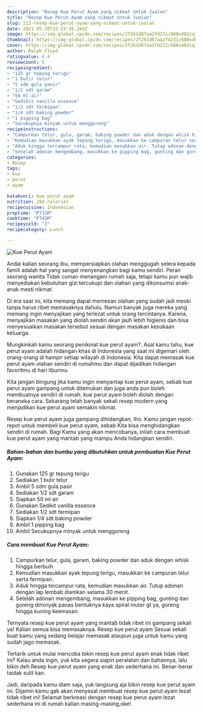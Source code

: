 ```yaml
---
description: "Resep Kue Perut Ayam yang nikmat Untuk Jualan"
title: "Resep Kue Perut Ayam yang nikmat Untuk Jualan"
slug: 212-resep-kue-perut-ayam-yang-nikmat-untuk-jualan
date: 2021-05-20T15:23:45.244Z
image: https://img-global.cpcdn.com/recipes/2f261d87aa2fd231/680x482cq70/kue-perut-ayam-foto-resep-utama.jpg
thumbnail: https://img-global.cpcdn.com/recipes/2f261d87aa2fd231/680x482cq70/kue-perut-ayam-foto-resep-utama.jpg
cover: https://img-global.cpcdn.com/recipes/2f261d87aa2fd231/680x482cq70/kue-perut-ayam-foto-resep-utama.jpg
author: Ralph Floyd
ratingvalue: 4.4
reviewcount: 5
recipeingredient:
- "125 gr tepung terigu"
- "1 butir telur"
- "5 sdm gula pasir"
- "1/2 sdt garam"
- "50 ml air"
- "Sedikit vanilla essence"
- "1/2 sdt fermipan"
- "1/4 sdt baking powder"
- "1 pipping bag"
- "Secukupnya minyak untuk menggoreng"
recipeinstructions:
- "Campurkan telur, gula, garam, baking powder dan aduk dengan whisk hingga berbuih"
- "Kemudian masukkan ayak tepung terigu, masukkan ke campuran telur serta fermipan."
- "Aduk hingga tercampur rata, kemudian masukkan air. Tutup adonan dengan lap lembab diamkan selama 30 menit."
- "Setelah adonan mengembang, masukkan ke pipping bag, gunting dan goreng diminyak panas bentuknya kaya spiral muter gt ya, goreng hingga kuning keemasan."
categories:
- Resep
tags:
- kue
- perut
- ayam

katakunci: kue perut ayam 
nutrition: 284 calories
recipecuisine: Indonesian
preptime: "PT31M"
cooktime: "PT45M"
recipeyield: "3"
recipecategory: Lunch

---
```



![Kue Perut Ayam](https://img-global.cpcdn.com/recipes/2f261d87aa2fd231/680x482cq70/kue-perut-ayam-foto-resep-utama.jpg)

Andai kalian seorang ibu, mempersiapkan olahan menggugah selera kepada famili adalah hal yang sangat menyenangkan bagi kamu sendiri. Peran seorang  wanita Tidak cuman menangani rumah saja, tetapi kamu pun wajib menyediakan kebutuhan gizi tercukupi dan olahan yang dikonsumsi anak-anak mesti nikmat.

Di era  saat ini, kita memang dapat memesan olahan yang sudah jadi meski tanpa harus ribet memasaknya dahulu. Namun banyak juga mereka yang memang ingin menyajikan yang terlezat untuk orang tercintanya. Karena, menyajikan masakan yang diolah sendiri akan jauh lebih higienis dan bisa menyesuaikan masakan tersebut sesuai dengan masakan kesukaan keluarga. 



Mungkinkah kamu seorang penikmat kue perut ayam?. Asal kamu tahu, kue perut ayam adalah hidangan khas di Indonesia yang saat ini digemari oleh orang-orang di hampir setiap wilayah di Indonesia. Kita dapat memasak kue perut ayam olahan sendiri di rumahmu dan dapat dijadikan hidangan favoritmu di hari liburmu.

Kita jangan bingung jika kamu ingin menyantap kue perut ayam, sebab kue perut ayam gampang untuk ditemukan dan juga anda pun boleh membuatnya sendiri di rumah. kue perut ayam boleh diolah dengan beraneka cara. Sekarang telah banyak sekali resep modern yang menjadikan kue perut ayam semakin nikmat.

Resep kue perut ayam juga gampang dihidangkan, lho. Kamu jangan repot-repot untuk membeli kue perut ayam, sebab Kita bisa menghidangkan sendiri di rumah. Bagi Kamu yang akan mencobanya, inilah cara membuat kue perut ayam yang mantab yang mampu Anda hidangkan sendiri.

<!--inarticleads1-->

##### Bahan-bahan dan bumbu yang dibutuhkan untuk pembuatan Kue Perut Ayam:

1. Gunakan 125 gr tepung terigu
1. Sediakan 1 butir telur
1. Ambil 5 sdm gula pasir
1. Sediakan 1/2 sdt garam
1. Siapkan 50 ml air
1. Gunakan Sedikit vanilla essence
1. Sediakan 1/2 sdt fermipan
1. Siapkan 1/4 sdt baking powder
1. Ambil 1 pipping bag
1. Ambil Secukupnya minyak untuk menggoreng




<!--inarticleads2-->

##### Cara membuat Kue Perut Ayam:

1. Campurkan telur, gula, garam, baking powder dan aduk dengan whisk hingga berbuih
1. Kemudian masukkan ayak tepung terigu, masukkan ke campuran telur serta fermipan.
1. Aduk hingga tercampur rata, kemudian masukkan air. Tutup adonan dengan lap lembab diamkan selama 30 menit.
1. Setelah adonan mengembang, masukkan ke pipping bag, gunting dan goreng diminyak panas bentuknya kaya spiral muter gt ya, goreng hingga kuning keemasan.




Ternyata resep kue perut ayam yang mantab tidak ribet ini gampang sekali ya! Kalian semua bisa memasaknya. Resep kue perut ayam Sesuai sekali buat kamu yang sedang belajar memasak ataupun juga untuk kamu yang sudah jago memasak.

Tertarik untuk mulai mencoba bikin resep kue perut ayam enak tidak ribet ini? Kalau anda ingin, yuk kita segera siapin peralatan dan bahannya, lalu bikin deh Resep kue perut ayam yang enak dan sederhana ini. Benar-benar taidak sulit kan. 

Jadi, daripada kamu diam saja, yuk langsung aja bikin resep kue perut ayam ini. Dijamin kamu gak akan menyesal membuat resep kue perut ayam lezat tidak ribet ini! Selamat berkreasi dengan resep kue perut ayam lezat sederhana ini di rumah kalian masing-masing,oke!.


